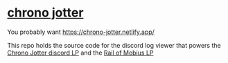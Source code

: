# [chrono jotter](https://chrono-jotter.netlify.app/)

You probably want https://chrono-jotter.netlify.app/

This repo holds the source code for the discord log viewer that powers the [Chrono Jotter discord LP](https://chrono-jotter.netlify.app/) and the [Rail of Mobius LP](https://rail-of-mobius.netlify.app/)
